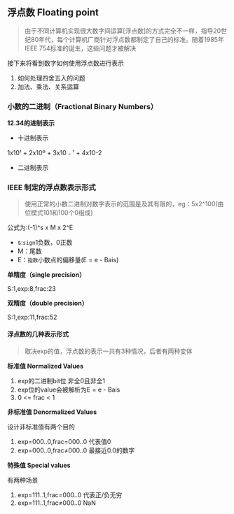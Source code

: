 ## 浮点数 Floating point

> 由于不同计算机实现很大数字间运算[浮点数]的方式完全不一样，指导20世纪80年代，每个计算机厂商针对浮点数都制定了自己的标准。随着1985年IEEE 754标准的诞生，这些问题才被解决

接下来将看到数字如何使用浮点数进行表示

1. 如何处理四舍五入的问题
2. 加法、乘法、关系运算

### 小数的二进制（Fractional Binary Numbers）

**12.34的进制表示**

- 十进制表示

1x10¹ + 2x10º + 3x10﹣¹ + 4x10-2

- 二进制表示

### IEEE 制定的浮点数表示形式

>使用正常的小数二进制对数字表示的范围是及其有限的，eg：5x2^100(由位模式101和100个0组成)

公式为:(-1)^s x M x 2^E

- s:`sign`1负数，0正数
- M：尾数
- E：`指数`小数点的偏移量(E = e - Bais)

**单精度（single precision）**

S:1,exp:8,frac:23

**双精度（double precision）**

S:1,exp:11,frac:52

#### 浮点数的几种表示形式

> 取决exp的值，浮点数的表示一共有3种情况，后者有两种变体

**标准值 Normalized Values**

1. exp的二进制bit位 非全0且非全1
2. exp位的value会被解析为E = e - Bais
3. 0 <= frac < 1

**非标准值 Denormalized Values**

设计非标准值有两个目的

1. exp=000..0,frac=000..0 代表值0
2. exp=000..0,frac≠000..0 最接近0.0的数字

**特殊值 Special values**

有两种场景

1. exp=111..1,frac=000..0 代表正/负无穷
2. exp=111..1,frac≠000..0 NaN

